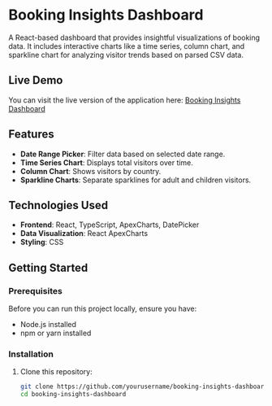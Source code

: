 # Booking Insights Dashboard

A React-based dashboard that provides insightful visualizations of booking data. It includes interactive charts like a time series, column chart, and sparkline chart for analyzing visitor trends based on parsed CSV data.

## Live Demo

You can visit the live version of the application here: [Booking Insights Dashboard](https://hoteldatainsight.netlify.app/)

## Features

- **Date Range Picker**: Filter data based on selected date range.
- **Time Series Chart**: Displays total visitors over time.
- **Column Chart**: Shows visitors by country.
- **Sparkline Charts**: Separate sparklines for adult and children visitors.

## Technologies Used

- **Frontend**: React, TypeScript, ApexCharts, DatePicker
- **Data Visualization**: React ApexCharts
- **Styling**: CSS

## Getting Started

### Prerequisites

Before you can run this project locally, ensure you have:

- Node.js installed
- npm or yarn installed

### Installation

1. Clone this repository:

   ```bash
   git clone https://github.com/yourusername/booking-insights-dashboard.git
   cd booking-insights-dashboard
